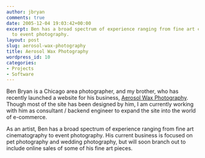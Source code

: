 ```yaml
---
author: jbryan
comments: true
date: 2005-12-04 19:03:42+00:00
excerpt: Ben has a broad spectrum of experience ranging from fine art cinematography
  to event photography.
layout: post
slug: aerosol-wax-photography
title: Aerosol Wax Photography
wordpress_id: 10
categories:
- Projects
- Software
---
```


Ben Bryan is a Chicago area photographer, and my brother, who has recently launched a website for his business, [Aerosol Wax Photography](http://aerosolwax.com).  Though most of the site has been designed by him, I am currently working with him as consultant / backend engineer to expand the site into the world of e-commerce.

As an artist, Ben has a broad spectrum of experience ranging from fine art cinematography to event photography.  His current business is focused on pet photography and wedding photography, but will soon branch out to include online sales of some of his fine art pieces.
